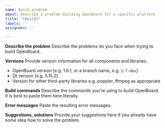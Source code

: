 ```yaml
---
name: Build problem
about: Describe a problem building OpenBoard for a specific platform
title: "[Build]"
labels: ''
assignees: ''

---
```


**Describe the problem**
Describe the problems do you face when trying to build OpenBoard.

**Versions**
Provide version information for all components and libraries.
- OpenBoard version [e.g. 1.6.1, or a branch name, e.g. `1.7-dev`]
- Qt version [e.g. 5.15.2]
- Version for other third-party libraries e.g. poppler, ffmpeg as appropriate

**Build commands**
Describe the commands you're using to build OpenBoard. It is best to paste them here literally.

**Error messages**
Paste the resulting error messages.

**Suggestions, solutions**
Provide your suggestions here if you already have some idea how to solve the problem.
